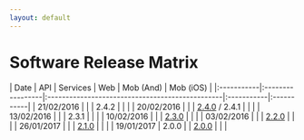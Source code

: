 ```yaml
---
layout: default
---
```


# [](#header-1)Software Release Matrix

| Date       | API   | Services | Web                                             |  Mob (And) |  Mob (iOS) |
|:-----------|:-----------------|:------------------------------------------------|:-----------|:-----------|
| 21/02/2016 |       |          | 2.4.2                                           |            |            |
| 20/02/2016 |       |          | [2.4.0](public/release-notes/web/2.4.0) / 2.4.1 |            |            |
| 13/02/2016 |       |          | 2.3.1                                           |            |            |
| 10/02/2016 |       |          | [2.3.0](public/release-notes/web/2.3.0)         |            |            |
| 03/02/2016 |       |          | [2.2.0](public/release-notes/web/2.2.0)         |            |            |
| 26/01/2017 |       |          | [2.1.0](public/release-notes/web/2.1.0)         |            |            |
| 19/01/2017 | 2.0.0 |          | [2.0.0](public/release-notes/web/2.0.0)         |            |            |
